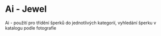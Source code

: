 # Ai - Jewel
Ai - použití pro třídění šperků do jednotlivých kategorií, vyhledání šperku v katalogu podle fotografie
